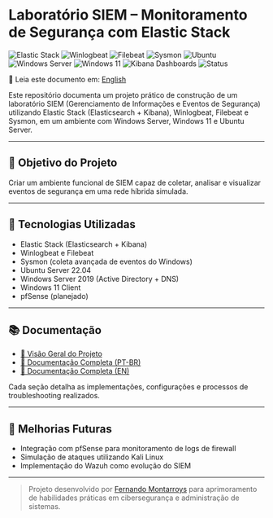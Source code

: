 # Laboratório SIEM – Monitoramento de Segurança com Elastic Stack

![Elastic Stack](https://img.shields.io/badge/Elastic%20Stack-8.x-blue?logo=elastic)
![Winlogbeat](https://img.shields.io/badge/Winlogbeat-8.x-blue?logo=elastic)
![Filebeat](https://img.shields.io/badge/Filebeat-8.x-blue?logo=elastic)
![Sysmon](https://img.shields.io/badge/Sysmon-v14.16-blue?logo=windows)
![Ubuntu](https://img.shields.io/badge/Ubuntu-22.04-orange?logo=ubuntu)
![Windows Server](https://img.shields.io/badge/Windows%20Server-2019-blue?logo=windows)
![Windows 11](https://img.shields.io/badge/Windows-11-blue?logo=windows)
![Kibana Dashboards](https://img.shields.io/badge/Kibana-Dashboards-green?logo=kibana)
![Status](https://img.shields.io/badge/Status-Concluído-brightgreen)

📄 Leia este documento em: [English](README.md)

Este repositório documenta um projeto prático de construção de um laboratório SIEM (Gerenciamento de Informações e Eventos de Segurança) utilizando Elastic Stack (Elasticsearch + Kibana), Winlogbeat, Filebeat e Sysmon, em um ambiente com Windows Server, Windows 11 e Ubuntu Server.

---

## 🎯 Objetivo do Projeto

Criar um ambiente funcional de SIEM capaz de coletar, analisar e visualizar eventos de segurança em uma rede híbrida simulada.

---

## 🧰 Tecnologias Utilizadas

- Elastic Stack (Elasticsearch + Kibana)
- Winlogbeat e Filebeat
- Sysmon (coleta avançada de eventos do Windows)
- Ubuntu Server 22.04
- Windows Server 2019 (Active Directory + DNS)
- Windows 11 Client
- pfSense (planejado)

---

## 📚 Documentação

- [📖 Visão Geral do Projeto](docs/pt-br/00-visao-geral.md)
- [📂 Documentação Completa (PT-BR)](docs/pt-br/)
- [📂 Documentação Completa (EN)](docs/en/)

Cada seção detalha as implementações, configurações e processos de troubleshooting realizados.

---

## 🚀 Melhorias Futuras

- Integração com pfSense para monitoramento de logs de firewall
- Simulação de ataques utilizando Kali Linux
- Implementação do Wazuh como evolução do SIEM

---

> Projeto desenvolvido por [Fernando Montarroys](https://github.com/fernandombmuniz) para aprimoramento de habilidades práticas em cibersegurança e administração de sistemas.
